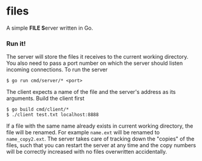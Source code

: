 # files

A simple **FILE S**erver written in Go.

### Run it!

The server will store the files it receives to the current working directory. You also need to pass a port number on which the server should listen incoming connections. To run the server

```
$ go run cmd/server/* <port>
```

The client expects a name of the file and the server's address as its arguments. Build the client first
```
$ go build cmd/client/*
$ ./client test.txt localhost:8888
```

If a file with the same name already exists in current working directory, the file will be renamed. For example `name.ext` will be renamed to `name_copy2.ext`. The server takes care of tracking down the "copies" of the files, such that you can restart the server at any time and the copy numbers will be correctly increased with no files overwritten accidentally.
